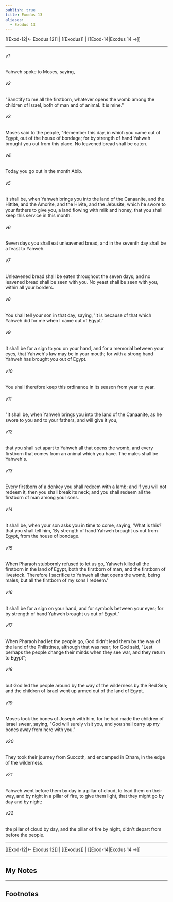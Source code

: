 ```yaml
---
publish: true
title: Exodus 13
aliases:
  - Exodus 13
---
```


[[Exod-12|← Exodus 12]] | [[Exodus]] | [[Exod-14|Exodus 14 →]]
***



###### v1 
Yahweh spoke to Moses, saying, 

###### v2 
"Sanctify to me all the firstborn, whatever opens the womb among the children of Israel, both of man and of animal. It is mine." 

###### v3 
Moses said to the people, "Remember this day, in which you came out of Egypt, out of the house of bondage; for by strength of hand Yahweh brought you out from this place. No leavened bread shall be eaten. 

###### v4 
Today you go out in the month Abib. 

###### v5 
It shall be, when Yahweh brings you into the land of the Canaanite, and the Hittite, and the Amorite, and the Hivite, and the Jebusite, which he swore to your fathers to give you, a land flowing with milk and honey, that you shall keep this service in this month. 

###### v6 
Seven days you shall eat unleavened bread, and in the seventh day shall be a feast to Yahweh. 

###### v7 
Unleavened bread shall be eaten throughout the seven days; and no leavened bread shall be seen with you. No yeast shall be seen with you, within all your borders. 

###### v8 
You shall tell your son in that day, saying, 'It is because of that which Yahweh did for me when I came out of Egypt.' 

###### v9 
It shall be for a sign to you on your hand, and for a memorial between your eyes, that Yahweh's law may be in your mouth; for with a strong hand Yahweh has brought you out of Egypt. 

###### v10 
You shall therefore keep this ordinance in its season from year to year. 

###### v11 
"It shall be, when Yahweh brings you into the land of the Canaanite, as he swore to you and to your fathers, and will give it you, 

###### v12 
that you shall set apart to Yahweh all that opens the womb, and every firstborn that comes from an animal which you have. The males shall be Yahweh's. 

###### v13 
Every firstborn of a donkey you shall redeem with a lamb; and if you will not redeem it, then you shall break its neck; and you shall redeem all the firstborn of man among your sons. 

###### v14 
It shall be, when your son asks you in time to come, saying, 'What is this?' that you shall tell him, 'By strength of hand Yahweh brought us out from Egypt, from the house of bondage. 

###### v15 
When Pharaoh stubbornly refused to let us go, Yahweh killed all the firstborn in the land of Egypt, both the firstborn of man, and the firstborn of livestock. Therefore I sacrifice to Yahweh all that opens the womb, being males; but all the firstborn of my sons I redeem.' 

###### v16 
It shall be for a sign on your hand, and for symbols between your eyes; for by strength of hand Yahweh brought us out of Egypt." 

###### v17 
When Pharaoh had let the people go, God didn't lead them by the way of the land of the Philistines, although that was near; for God said, "Lest perhaps the people change their minds when they see war, and they return to Egypt"; 

###### v18 
but God led the people around by the way of the wilderness by the Red Sea; and the children of Israel went up armed out of the land of Egypt. 

###### v19 
Moses took the bones of Joseph with him, for he had made the children of Israel swear, saying, "God will surely visit you, and you shall carry up my bones away from here with you." 

###### v20 
They took their journey from Succoth, and encamped in Etham, in the edge of the wilderness. 

###### v21 
Yahweh went before them by day in a pillar of cloud, to lead them on their way, and by night in a pillar of fire, to give them light, that they might go by day and by night: 

###### v22 
the pillar of cloud by day, and the pillar of fire by night, didn't depart from before the people.

***
[[Exod-12|← Exodus 12]] | [[Exodus]] | [[Exod-14|Exodus 14 →]]

---
## My Notes

---
## Footnotes